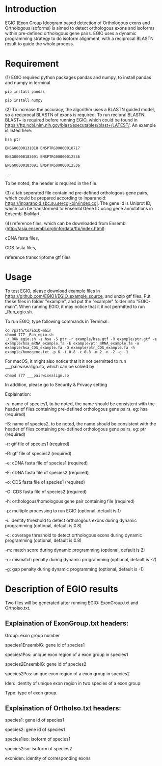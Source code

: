 # Introduction

EGIO (Exon Group Ideogram based detection of Orthologous exons and Orthologous isoforms) is aimed to detect orthologous exons and isoforms within pre-defined orthologous gene pairs. EGIO uses a dynamic programming strategy to do isoform alignment, with a reciprocal BLASTN result to guide the whole process.

# Requirement
(1) EGIO required python packages pandas and numpy, to install pandas and numpy in terminal

    pip install pandas
  
    pip install numpy


(2) To increase the accuracy, the algorithm uses a BLASTN guided model, so a reciprocal BLASTN of exons is required. To run recipral BLASTN, BLAST+ is required before running EGIO, which could be found in https://ftp.ncbi.nlm.nih.gov/blast/executables/blast+/LATEST/. An example is listed here:

    hsa	ptr
  
    ENSG00000131018	ENSPTRG00000018717
  
    ENSG00000183091	ENSPTRG00000012536
  
    ENSG00000183091	ENSPTRG00000012536
  
    ... 

To be noted, the header is required in the file.
 

(3) a tab seperated file containind pre-defined orthologous gene pairs, which could be prepared according to Inparanoid: https://inparanoid.sbc.su.se/cgi-bin/index.cgi. The gene id is Uniprot ID, which can be transformed to Ensembl Gene ID using gene annotations in Ensembl BioMart.


(4) reference files, which can be downloaded from Ensembl (http://asia.ensembl.org/info/data/ftp/index.html):

  cDNA fasta files,
  
  CDS fasta files,
  
  reference transcriptome gtf files
  
  
# Usage
To test EGIO, please download example files in https://github.com/EGIO1/EGIO_example_source, and unzip gtf files. Put these files in folder "example", and put the "example" folder into "EGIO-main". When running EGIO, it may notice that it it not permitted to run _Run_egio.sh. 

To run EGIO, type following commands in Ternimal:


    cd /path/to/EGIO-main
    chmod 777 _Run_egio.sh
    ./_RUN_egio.sh -s hsa -S ptr -r example/hsa.gtf -R example/ptr.gtf -e example/hsa_mRNA_example.fa -E example/ptr_mRNA_example.fa -o example/hsa_CDS_example.fa -O example/ptr_CDS_example.fa -h example/homogene.txt -p 6 -i 0.8 -c 0.8 -m 2 -n -2 -g -1

For macOS, it might also notice that it it not permitted to run ___pairwisealign.so, which can be solved by:
    
    chmod 777 ___pairwisealign.so

In addition, please go to Security & Privacy setting

Explaination:

-s: name of species1, to be noted, the name should be consistent with the header of files containing pre-defined orthologous gene pairs, eg: hsa (required)

-S: name of species2, to be noted, the name should be consistent with the header of files containing pre-defined orthologous gene pairs, eg: ptr (required)

-r: gtf file of species1 (required)

-R: gtf file of species2 (required)

-e: cDNA fasta file of species1 (required)

-E: cDNA fasta file of species2 (required)

-o: CDS fasta file of species1 (required)

-O: CDS fasta file of species2 (required)

-h: orthologous/homologous gene pair containing file (required)


-p: multiple processing to run EGIO (optional, default is 1)

-i: identity threshold to detect orthologous exons during dynamic programming (optional, default is 0.8)

-c: coverage threshold to detect orthologous exons during dynamic programming (optional, default is 0.8)

-m: match score during dynamic programming (optional, default is 2)

-n: mismatch penalty during dynamic programming (optional, default is -2)

-g: gap penalty during dynamic programming (optional, default is -1)


# Description of EGIO results

Two files will be generated after running EGIO: ExonGroup.txt and OrthoIso.txt.

## Explaination of ExonGroup.txt headers:

Group: exon group number

species1EnsemblG: gene id of species1

species1Pos: unique exon region of a exon group in species1

species2EnsemblG: gene id of species2

species2Pos: unique exon region of a exon group in species2

Iden: identity of unique exon region in two species of a exon group

Type: type of exon group.


## Explaination of OrthoIso.txt headers:

species1: gene id of species1

species2: gene id of species1

species1iso: isoform of species1

species2iso: isoform of species2

exoniden: identity of corresponding exons
